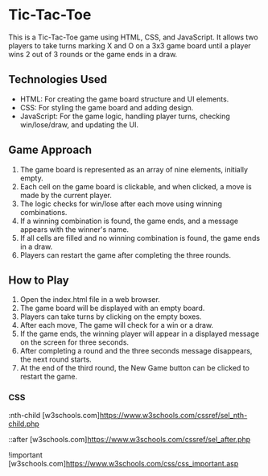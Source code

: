 # Tic-Tac-Toe
This is a Tic-Tac-Toe game using HTML, CSS, and JavaScript. It allows two players to take turns marking X and O on a 3x3 game board until a player wins 2 out of 3 rounds or the game ends in a draw.


## Technologies Used
- HTML: For creating the game board structure and UI elements.
- CSS: For styling the game board and adding design.
- JavaScript: For the game logic, handling player turns, checking win/lose/draw, and updating the UI.


## Game Approach
1. The game board is represented as an array of nine elements, initially empty.
2. Each cell on the game board is clickable, and when clicked, a move is made by the current player.
3. The logic checks for win/lose after each move using winning combinations.
4. If a winning combination is found, the game ends, and a message appears with the winner's name.
5. If all cells are filled and no winning combination is found, the game ends in a draw.
6. Players can restart the game after completing the three rounds.


## How to Play
1. Open the index.html file in a web browser.
2. The game board will be displayed with an empty board.
3. Players can take turns by clicking on the empty boxes.
4. After each move, The game will check for a win or a draw.
5. If the game ends, the winning player will appear in a displayed message on the screen for three seconds.
6. After completing a round and the three seconds message disappears, the next round starts.
7. At the end of the third round, the New Game button can be clicked to restart the game.


### CSS 

:nth-child [w3schools.com]https://www.w3schools.com/cssref/sel_nth-child.php

::after [w3schools.com]https://www.w3schools.com/cssref/sel_after.php 

!important [w3schools.com]https://www.w3schools.com/css/css_important.asp

